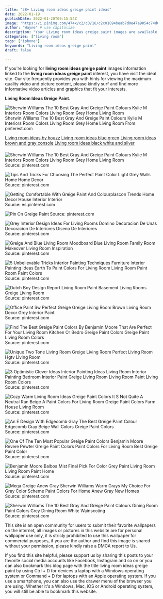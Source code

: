 ```yaml
---
title: "38+ Living room ideas greige paint ideas"
date: 2022-01-19
publishDate: 2022-01-20T09:15:54Z
image: "https://i.pinimg.com/474x/c2/c0/18/c2c01894beab7d0e47a9054c74d07365.jpg"
author: "Wayne" # use capitalize
description: "Your Living room ideas greige paint images are available. Living room ideas greige paint are a topic that is being searched for and liked by netizens now. You can Download the Living room ideas greige paint files here. Download all free photos and vectors."
categories: ["living room"]
tags: ["iphone"]
keywords: "Living room ideas greige paint"
draft: false

---
```


If you're looking for **living room ideas greige paint** images information linked to the **living room ideas greige paint** interest, you have visit the ideal  site.  Our site frequently  provides you with  hints  for viewing  the maximum  quality video and picture  content, please kindly surf and find more informative video articles and graphics  that fit your interests.

**Living Room Ideas Greige Paint**. 

![Sherwin Williams The 10 Best Gray And Greige Paint Colours Kylie M Interiors Room Colors Living Room Grey Home Living Room](https://i.pinimg.com/originals/65/78/7a/65787a81cc4c413e3d24ed9c63782d71.jpg "Sherwin Williams The 10 Best Gray And Greige Paint Colours Kylie M Interiors Room Colors Living Room Grey Home Living Room")
Sherwin Williams The 10 Best Gray And Greige Paint Colours Kylie M Interiors Room Colors Living Room Grey Home Living Room From pinterest.com

[Living room ideas by houzz](/living-room-ideas-by-houzz/)
[Living room ideas blue green](/living-room-ideas-blue-green/)
[Living room ideas brown and gray console](/living-room-ideas-brown-and-gray-console/)
[Living room ideas black white and silver](/living-room-ideas-black-white-and-silver/)



### 

 


![Sherwin Williams The 10 Best Gray And Greige Paint Colours Kylie M Interiors Room Colors Living Room Grey Home Living Room](https://i.pinimg.com/originals/65/78/7a/65787a81cc4c413e3d24ed9c63782d71.jpg "Sherwin Williams The 10 Best Gray And Greige Paint Colours Kylie M Interiors Room Colors Living Room Grey Home Living Room")
Source: pinterest.com

 

![Tips And Tricks For Choosing The Perfect Paint Color Light Grey Walls Home Home Decor](https://i.pinimg.com/736x/98/f3/98/98f398899e3fd7c58b1377c116ee17bb--benjamin-moore-abalone-benjamin-moore-purple.jpg "Tips And Tricks For Choosing The Perfect Paint Color Light Grey Walls Home Home Decor")
Source: pinterest.com

 

![Getting Comfortable With Greige Paint And Colourplascon Trends Home Decor House Interior Interior](https://i.pinimg.com/originals/24/5d/dd/245ddd88463fd69ebd4858ff03cd127e.jpg "Getting Comfortable With Greige Paint And Colourplascon Trends Home Decor House Interior Interior")
Source: es.pinterest.com

 

![Pin On Greige Paint](https://i.pinimg.com/originals/fb/07/db/fb07dbc79be50c32d001b2f227a57db1.jpg "Pin On Greige Paint")
Source: pinterest.com

 

![Grey Interior Design Ideas For Living Rooms Domino Decoracion De Unas Decoracion De Interiores Diseno De Interiores](https://i.pinimg.com/originals/31/8b/c6/318bc607f1763eaaed51b9f3e42a4ad2.jpg "Grey Interior Design Ideas For Living Rooms Domino Decoracion De Unas Decoracion De Interiores Diseno De Interiores")
Source: pinterest.com

 

![Greige And Blue Living Room Moodboard Blue Living Room Family Room Makeover Living Room Inspiration](https://i.pinimg.com/originals/27/59/5f/27595f3a40069fd71d0e973b97982228.jpg "Greige And Blue Living Room Moodboard Blue Living Room Family Room Makeover Living Room Inspiration")
Source: pinterest.com

 

![5 Unbelievable Tricks Interior Painting Techniques Furniture Interior Painting Ideas Earth To Paint Colors For Living Room Living Room Paint Room Paint Colors](https://i.pinimg.com/originals/14/bb/9a/14bb9a016846b055ca6fa7c9c10fa6b5.jpg "5 Unbelievable Tricks Interior Painting Techniques Furniture Interior Painting Ideas Earth To Paint Colors For Living Room Living Room Paint Room Paint Colors")
Source: pinterest.com

 

![Dutch Boy Design Report Living Room Paint Basement Living Rooms Greige Living Room](https://i.pinimg.com/originals/eb/c2/3a/ebc23af9b04a6ead4957fc9963056df4.jpg "Dutch Boy Design Report Living Room Paint Basement Living Rooms Greige Living Room")
Source: pinterest.com

 

![Office Paint Sw Perfect Greige Greige Living Room Brown Living Room Decor Grey Interior Paint](https://i.pinimg.com/originals/4d/6d/1f/4d6d1f7ee1dfe821a926541e685dcfda.jpg "Office Paint Sw Perfect Greige Greige Living Room Brown Living Room Decor Grey Interior Paint")
Source: pinterest.com

 

![Find The Best Greige Paint Colors By Benjamin Moore That Are Perfect For Your Living Room Kitchen Or Bedro Greige Paint Colors Greige Paint Living Room Colors](https://i.pinimg.com/originals/df/0b/96/df0b9612eed5cd5a64eb5499535ec00b.jpg "Find The Best Greige Paint Colors By Benjamin Moore That Are Perfect For Your Living Room Kitchen Or Bedro Greige Paint Colors Greige Paint Living Room Colors")
Source: pinterest.com

 

![Unique Two Tone Living Room Greige Living Room Perfect Living Room Hgtv Living Room](https://i.pinimg.com/originals/83/11/2c/83112c6f7f17010a960c826907e25c1e.jpg "Unique Two Tone Living Room Greige Living Room Perfect Living Room Hgtv Living Room")
Source: pinterest.com

 

![3 Optimistic Clever Ideas Interior Painting Ideas Living Room Interior Painting Bedroom Interior Paint Greige Living Room Living Room Paint Living Room Colors](https://i.pinimg.com/originals/8d/91/cd/8d91cd9fc6f70d8d30b144b7ac4950c9.jpg "3 Optimistic Clever Ideas Interior Painting Ideas Living Room Interior Painting Bedroom Interior Paint Greige Living Room Living Room Paint Living Room Colors")
Source: pinterest.com

 

![Cozy Warm Living Room Ideas Greige Paint Colors It S Not Quite A Neutral Ran Beige A Paint Colors For Living Room Greige Paint Colors Farm House Living Room](https://i.pinimg.com/564x/47/19/52/471952fa0ab5fc45957929aec70ce7f6.jpg "Cozy Warm Living Room Ideas Greige Paint Colors It S Not Quite A Neutral Ran Beige A Paint Colors For Living Room Greige Paint Colors Farm House Living Room")
Source: pinterest.com

 

![An E Design With Edgecomb Gray The Best Greige Paint Colour Edgecomb Gray Beige Wall Colors Greige Paint Colors](https://i.pinimg.com/originals/b4/9a/c9/b49ac9e1a9e6a6290f06e8ef67425131.jpg "An E Design With Edgecomb Gray The Best Greige Paint Colour Edgecomb Gray Beige Wall Colors Greige Paint Colors")
Source: pinterest.com

 

![One Of The Ten Most Popular Greige Paint Colors Benjamin Moore Revere Pewter Greige Paint Colors Paint Colors For Living Room Best Greige Paint Color](https://i.pinimg.com/736x/f6/94/29/f694298fc8519c6a2b7c707118754d6b.jpg "One Of The Ten Most Popular Greige Paint Colors Benjamin Moore Revere Pewter Greige Paint Colors Paint Colors For Living Room Best Greige Paint Color")
Source: pinterest.com

 

![Benjamin Moore Balboa Mist Final Pick For Color Grey Paint Living Room Living Room Paint Home](https://i.pinimg.com/originals/85/41/e9/8541e9b55774f9f0122f78704c296321.jpg "Benjamin Moore Balboa Mist Final Pick For Color Grey Paint Living Room Living Room Paint Home")
Source: pinterest.com

 

![Mega Greige Anew Gray Sherwin Williams Warm Grays My Choice For Gray Color Scheme Paint Colors For Home Anew Gray New Homes](https://s-media-cache-ak0.pinimg.com/originals/d1/f2/ac/d1f2aca7638e7bc2c2c310e0ea94f466.jpg "Mega Greige Anew Gray Sherwin Williams Warm Grays My Choice For Gray Color Scheme Paint Colors For Home Anew Gray New Homes")
Source: pinterest.com

 

![Sherwin Williams The 10 Best Gray And Greige Paint Colours Dining Room Paint Colors Grey Dining Room White Wainscoting](https://i.pinimg.com/474x/c2/c0/18/c2c01894beab7d0e47a9054c74d07365.jpg "Sherwin Williams The 10 Best Gray And Greige Paint Colours Dining Room Paint Colors Grey Dining Room White Wainscoting")
Source: pinterest.com

 

This site is an open community for users to submit their favorite wallpapers on the internet, all images or pictures in this website are for personal wallpaper use only, it is stricly prohibited to use this wallpaper for commercial purposes, if you are the author and find this image is shared without your permission, please kindly raise a DMCA report to Us.

If you find this site helpful, please support us by sharing this posts to your favorite social media accounts like Facebook, Instagram and so on or you can also bookmark this blog page with the title living room ideas greige paint by using Ctrl + D for devices a laptop with a Windows operating system or Command + D for laptops with an Apple operating system. If you use a smartphone, you can also use the drawer menu of the browser you are using. Whether it's a Windows, Mac, iOS or Android operating system, you will still be able to bookmark this website.
